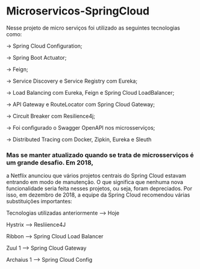 # Microservicos-SpringCloud
 Nesse projeto de micro serviços foi utilizado as seguintes tecnologias como:

-> Spring Cloud Configuration;

-> Spring Boot Actuator;

-> Feign;

-> Service Discovery e Service Registry com Eureka;

-> Load Balancing com Eureka, Feign e Spring Cloud LoadBalancer;

-> API Gateway e RouteLocator com Spring Cloud Gateway;

-> Circuit Breaker com Resilience4j;

-> Foi configurado o Swagger OpenAPI nos microsserviços;

-> Distributed Tracing com Docker, Zipkin, Eureka e Sleuth

### Mas se manter atualizado quando se trata de microsserviços é um grande desafio. Em 2018, 
a Netflix anunciou que vários projetos centrais do Spring Cloud estavam entrando em modo de manutenção. 
O que significa que nenhuma nova funcionalidade seria feita nesses projetos, ou seja, foram depreciados. 
Por isso, em dezembro de 2018, a equipe da Spring Cloud recomendou várias substituições importantes:

Tecnologias utilizadas anteriormente  -->  Hoje

Hystrix   -->  Resliience4J

Ribbon  -->  Spring Cloud Load Balancer

Zuul 1  -->  Spring Cloud Gateway

Archaius 1  -->  Spring Cloud Config


